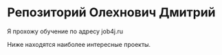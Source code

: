 ﻿# Репозиторий Олехнович Дмитрий

Я прохожу обучение по адресу job4j.ru

Ниже находятся наиболее интересные проекты.


